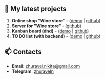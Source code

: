 ## 🌱 My latest projects

1. **Online shop "Wine store"** - ([demo](https://wine-store-client.vercel.app/) | [github](https://github.com/zhuraveln/wine-store-client))
2. **Server for "Wine store"** - ([github](https://github.com/zhuraveln/wine-store-server))
3. **Kanban board (dnd)** - ([demo](https://kanban-board-alpha.vercel.app/) | [github](https://github.com/zhuraveln/kanban-board))
4. **TO DO list (with backend)** - ([demo](https://to-do-list-one-umber-65.vercel.app/) | [github](https://github.com/zhuraveln/to-do-list))

## 📫 Contacts

- **Email**: zhuravel.nikita@gmail.com
- **Telegram**: [zhuraveln](https://t.me/zhuraveln)
